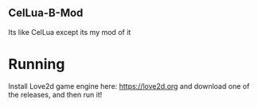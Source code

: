 ## CelLua-B-Mod
Its like CelLua except its my mod of it

# Running
Install Love2d game engine here: https://love2d.org
and download one of the releases, and then run it!
